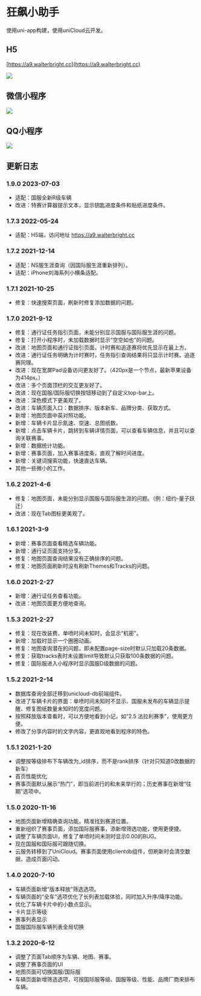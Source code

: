 # 狂飙小助手

使用uni-app构建，使用uniCloud云开发。

## H5

[https://a9.walterbright.cc](https://a9.walterbright.cc)

![](https://s2.loli.net/2022/05/24/nXOQIfBdEL6P75g.png)

## 微信小程序

![](https://cdn.jsdelivr.net/gh/WalterBrightHub/image-hosting/20200612165059.jpg)
## QQ小程序

![](https://cdn.jsdelivr.net/gh/WalterBrightHub/image-hosting/20200612171026.png)

## 更新日志


### 1.9.0 2023-07-03

+ 适配：国服全新R级车辆
+ 改进：特赛计算器提示文本，显示钥匙进度条件和贴纸进度条件。

### 1.7.3 2022-05-24

+ 适配：H5端，访问地址 https://a9.walterbright.cc

### 1.7.2 2021-12-14

+ 适配：NS服生涯查询（因国际服生涯重新排列）。
+ 适配：iPhone刘海系列小横条适配。

### 1.7.1 2021-10-25

+ 修复：快速搜索页面，刷新时修复添加数据的问题。

### 1.7.0 2021-9-12

+ 修复：通行证任务指引页面，未能分别显示国服与国际服生涯的问题。
+ 修复：打开小程序时，未加载数据时显示“空空如也”的问题。
+ 改进：地图页面和通行证指引页面，计时赛和追逐赛将优先显示在最上方。
+ 改进：通行证任务明确为计时赛时，任务指引查询结果将只显示计时赛。追逐赛同理。
+ 改进：现在宽屏Pad设备访问更友好了。（420px是一个节点，最新苹果设备为414px。）
+ 改进：多个页面顶栏的交互更友好了。
+ 改进：现在国服/国际服切换按钮移动到了自定义top-bar上。
+ 改进：深色模式下更美观了。
+ 改进：车辆页面入口：数据排序、版本新车、品牌分类、获取方式。
+ 新增：地图页面中英对照功能。
+ 新增：车辆卡片显示氮速、空速、总图纸数。
+ 新增：点击车辆卡片，跳转到车辆详情页面，可以查看车辆信息，并且可以查询关联赛事。
+ 新增：数据统计功能。
+ 新增：赛事页面，加入赛事进度条，直观了解时间进度。
+ 新增：关键词搜索功能，快速直达车辆。
+ 其他一些微小的工作。

### 1.6.2 2021-4-6

+ 修复：地图页面，未能分别显示国服与国际服生涯的问题。（例：纽约-量子跃迁）
+ 改进：现在Tab图标更美观了。

### 1.6.1 2021-3-9

+ 新增：赛事页面查看精选车辆功能。
+ 新增：通行证页面支持分享。
+ 修复：地图页面查询结果没有正确排序的问题。
+ 修复：地图页面刷新时没有刷新Themes和Tracks的问题。

### 1.6.0 2021-2-27

+ 新增：通行证任务查看功能。
+ 改进：地图页面更方便地查询。

### 1.5.3 2021-2-27

+ 修复：现在改装费、单喷时间未知时，会显示“机密”。
+ 新增：加载时显示一个圈圈动画。
+ 修复：地图查询潜在的问题，即未配置page-size时默认只加载20条数据。
+ 修复：获取tracks表时未设置limit导致默认只获取100条数据的问题。
+ 修复：国际服进入小程序时显示国服D级数据的问题。

### 1.5.2 2021-2-14

+ 数据库查询全部迁移到unicloud-db前端组件。
+ 改进了车辆卡片的界面：单喷时间未知时不显示、国服未发布的车辆显示提醒、修复图纸数量未知时的宽度问题。
+ 按照释放版本查看时，可以方便地看到小记，如“2.5 法拉利赛季”，使用更方便。
+ 修改了分享内容时的文字内容，更直观地看到程序的特色。

### 1.5.1 2021-1-20

+ 调整按等级排布下车辆改为_id排序，而不是rank排序（针对只知道0改数据的新车）
+ 首页性能优化
+ 赛事页面默认展示“热门”，即当前进行的和未来举行的；历史赛事在新增“往期”选项中。

### 1.5.0 2020-11-16

+ 地图页面新增精确查询功能，精准找到赛道位置。
+ 重新组织了赛事页面，添加国际服赛事，添新增筛选功能，使用更便捷。
+ 调整了车辆页面UI，修复了单喷时间未测时显示0.00的BUG。
+ 现在国服和国际服可跟随切换。
+ 云服务转移到了UniCloud。赛事页面使用clientdb组件，但刷新时会清空数据，造成页面闪动。

### 1.4.0 2020-7-10

+ 车辆页面新增“版本释放”筛选选项。
+ 车辆页面的“全车”选项优化了长列表加载体验，同时加入升序/降序功能。
+ 优化了车辆卡片中的小数点显示。
+ 卡片显示等级
+ 赛事列表显示
+ 国服国际服车辆列表全局切换

### 1.3.2 2020-6-12

+ 调整了页面Tab顺序为车辆、地图、赛事。
+ 调整了赛事页面的UI
+ 地图页面可切换国服/国际服
+ 车辆页面新增筛选选项，可按国际服等级、国服等级、性能、品牌厂商来排布车辆。